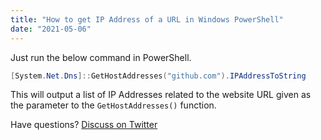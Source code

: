 ```yaml
---
title: "How to get IP Address of a URL in Windows PowerShell"
date: "2021-05-06"
---
```


Just run the below command in PowerShell.

```powershell
[System.Net.Dns]::GetHostAddresses("github.com").IPAddressToString
```

This will output a list of IP Addresses related to the website URL given as the parameter to the `GetHostAddresses()` function.

Have questions? [Discuss on Twitter][1]

[1]: https://twitter.com/cse_as
